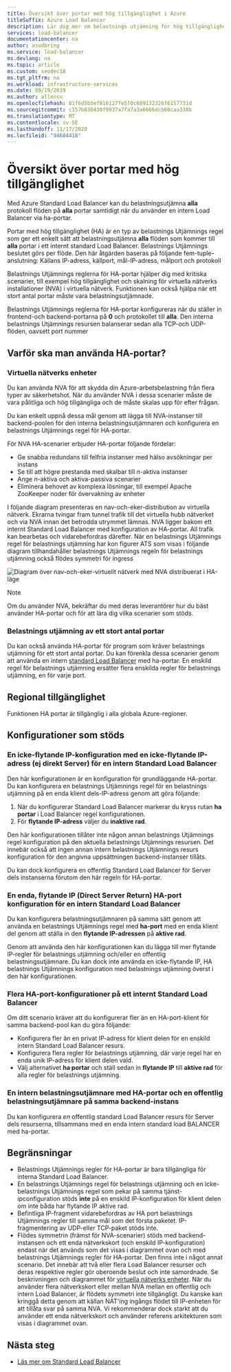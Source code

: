 ```yaml
---
title: Översikt över portar med hög tillgänglighet i Azure
titleSuffix: Azure Load Balancer
description: Lär dig mer om belastnings utjämning för hög tillgänglighets portar på en intern belastningsutjämnare.
services: load-balancer
documentationcenter: na
author: asudbring
ms.service: load-balancer
ms.devlang: na
ms.topic: article
ms.custom: seodec18
ms.tgt_pltfrm: na
ms.workload: infrastructure-services
ms.date: 09/19/2019
ms.author: allensu
ms.openlocfilehash: 01f6d5b5ef816127fe5f0c689132326f6157731d
ms.sourcegitcommit: c157b830430f9937a7fa7a3a6666dcb66caa338b
ms.translationtype: MT
ms.contentlocale: sv-SE
ms.lasthandoff: 11/17/2020
ms.locfileid: "94684418"
---
```

# <a name="high-availability-ports-overview"></a>Översikt över portar med hög tillgänglighet

Med Azure Standard Load Balancer kan du belastningsutjämna **alla** protokoll flöden på **alla** portar samtidigt när du använder en intern Load Balancer via ha-portar.

Portar med hög tillgänglighet (HA) är en typ av belastnings Utjämnings regel som ger ett enkelt sätt att belastningsutjämna **alla** flöden som kommer till **alla** portar i ett internt standard Load Balancer. Belastnings Utjämnings beslutet görs per flöde. Den här åtgärden baseras på följande fem-tuple-anslutning: Källans IP-adress, källport, mål-IP-adress, målport och protokoll

Belastnings Utjämnings reglerna för HA-portar hjälper dig med kritiska scenarier, till exempel hög tillgänglighet och skalning för virtuella nätverks installationer (NVA) i virtuella nätverk. Funktionen kan också hjälpa när ett stort antal portar måste vara belastningsutjämnade. 

Belastnings Utjämnings reglerna för HA-portar konfigureras när du ställer in frontend-och backend-portarna på **0** och protokollet till **alla**. Den interna belastnings Utjämnings resursen balanserar sedan alla TCP-och UDP-flöden, oavsett port nummer

## <a name="why-use-ha-ports"></a>Varför ska man använda HA-portar?

### <a name="network-virtual-appliances"></a><a name="nva"></a>Virtuella nätverks enheter

Du kan använda NVA för att skydda din Azure-arbetsbelastning från flera typer av säkerhetshot. När du använder NVA i dessa scenarier måste de vara pålitliga och hög tillgängliga och de måste skalas upp för efter frågan.

Du kan enkelt uppnå dessa mål genom att lägga till NVA-instanser till backend-poolen för den interna belastningsutjämnaren och konfigurera en belastnings Utjämnings regel för HA-portar.

För NVA HA-scenarier erbjuder HA-portar följande fördelar:
- Ge snabba redundans till felfria instanser med hälso avsökningar per instans
- Se till att högre prestanda med skalbar till *n*-aktiva instanser
- Ange *n*-aktiva och aktiva-passiva scenarier
- Eliminera behovet av komplexa lösningar, till exempel Apache ZooKeeper noder för övervakning av enheter

I följande diagram presenteras en nav-och-eker-distribution av virtuella nätverk. Ekrarna tvingar fram tunnel trafik till det virtuella hubb nätverket och via NVA innan det betrodda utrymmet lämnas. NVA ligger bakom ett internt Standard Load Balancer med konfiguration av HA-portar. All trafik kan bearbetas och vidarebefordras därefter. När en belastnings Utjämnings regel för belastnings utjämning har kon figurer ATS som visas i följande diagram tillhandahåller belastnings Utjämnings regeln för belastnings utjämning också flödes symmetri för ingress

<a node="diagram"></a>
![Diagram över nav-och-eker-virtuellt nätverk med NVA distribuerat i HA-läge](./media/load-balancer-ha-ports-overview/nvaha.png)

>[!NOTE]
> Om du använder NVA, bekräftar du med deras leverantörer hur du bäst använder HA-portar och för att lära dig vilka scenarier som stöds.

### <a name="load-balancing-large-numbers-of-ports"></a>Belastnings utjämning av ett stort antal portar

Du kan också använda HA-portar för program som kräver belastnings utjämning för ett stort antal portar. Du kan förenkla dessa scenarier genom att använda en intern [standard Load Balancer](load-balancer-standard-overview.md) med ha-portar. En enskild regel för belastnings utjämning ersätter flera enskilda regler för belastnings utjämning, en för varje port.

## <a name="region-availability"></a>Regional tillgänglighet

Funktionen HA portar är tillgänglig i alla globala Azure-regioner.

## <a name="supported-configurations"></a>Konfigurationer som stöds

### <a name="a-single-non-floating-ip-non-direct-server-return-ha-ports-configuration-on-an-internal-standard-load-balancer"></a>En icke-flytande IP-konfiguration med en icke-flytande IP-adress (ej direkt Server) för en intern Standard Load Balancer

Den här konfigurationen är en konfiguration för grundläggande HA-portar. Du kan konfigurera en belastnings Utjämnings regel för en belastnings utjämning på en enda klient dels-IP-adress genom att göra följande:
1. När du konfigurerar Standard Load Balancer markerar du kryss rutan **ha portar** i Load Balancer regel konfigurationen.
2. För **flytande IP-adress** väljer du **inaktive rad**.

Den här konfigurationen tillåter inte någon annan belastnings Utjämnings regel konfiguration på den aktuella belastnings Utjämnings resursen. Det innebär också att ingen annan intern belastnings Utjämnings resurs konfiguration för den angivna uppsättningen backend-instanser tillåts.

Du kan dock konfigurera en offentlig Standard Load Balancer för Server dels instanserna förutom den här regeln för HA-portar.

### <a name="a-single-floating-ip-direct-server-return-ha-ports-configuration-on-an-internal-standard-load-balancer"></a>En enda, flytande IP (Direct Server Return) HA-port konfiguration för en intern Standard Load Balancer

Du kan konfigurera belastningsutjämnaren på samma sätt genom att använda en belastnings Utjämnings regel med **ha-port** med en enda klient del genom att ställa in den **flytande IP-adressen** på **aktive rad**. 

Genom att använda den här konfigurationen kan du lägga till mer flytande IP-regler för belastnings utjämning och/eller en offentlig belastningsutjämnare. Du kan dock inte använda en icke-flytande IP, HA belastnings Utjämnings konfiguration med belastnings utjämning överst i den här konfigurationen.

### <a name="multiple-ha-ports-configurations-on-an-internal-standard-load-balancer"></a>Flera HA-port-konfigurationer på ett internt Standard Load Balancer

Om ditt scenario kräver att du konfigurerar fler än en HA-port-klient för samma backend-pool kan du göra följande: 
- Konfigurera fler än en privat IP-adress för klient delen för en enskild intern Standard Load Balancer resurs.
- Konfigurera flera regler för belastnings utjämning, där varje regel har en enda unik IP-adress för klient delen vald.
- Välj alternativet **ha portar** och ställ sedan in **flytande IP** till **aktive rad** för alla regler för belastnings utjämning.

### <a name="an-internal-load-balancer-with-ha-ports-and-a-public-load-balancer-on-the-same-back-end-instance"></a>En intern belastningsutjämnare med HA-portar och en offentlig belastningsutjämnare på samma backend-instans

Du kan konfigurera *en* offentlig standard Load Balancer resurs för Server dels resurserna, tillsammans med en enda intern standard load BALANCER med ha-portar.

## <a name="limitations"></a>Begränsningar

- Belastnings Utjämnings regler för HA-portar är bara tillgängliga för interna Standard Load Balancer.
- En belastnings Utjämnings regel för belastnings utjämning och en icke-belastnings Utjämnings regel som pekar på samma tjänst-ipconfiguration stöds **inte** på en enskild IP-konfiguration för klient delen om inte båda har flytande IP aktive rad.
- Befintliga IP-fragment vidarebefordras av HA port belastnings Utjämnings regler till samma mål som det första paketet.  IP-fragmentering av UDP-eller TCP-paket stöds inte.
- Flödes symmetrin (främst för NVA-scenarier) stöds med backend-instansen och ett enda nätverkskort (och enskild IP-konfiguration) endast när det används som det visas i diagrammet ovan och med belastnings Utjämnings regler för HA-portar. Den finns inte i något annat scenario. Det innebär att två eller flera Load Balancer resurser och deras respektive regler gör oberoende beslut och inte samordnade. Se beskrivningen och diagrammet för [virtuella nätverks enheter](#nva). När du använder flera nätverkskort eller mellan NVA mellan en offentlig och intern Load Balancer, är flödets symmetri inte tillgängligt.  Du kanske kan kringgå detta genom att källan NAT'ing ingångs flödet till IP-enheten för att tillåta svar på samma NVA.  Vi rekommenderar dock starkt att du använder ett enda nätverkskort och använder referens arkitekturen som visas i diagrammet ovan.


## <a name="next-steps"></a>Nästa steg

- [Läs mer om Standard Load Balancer](load-balancer-overview.md)
